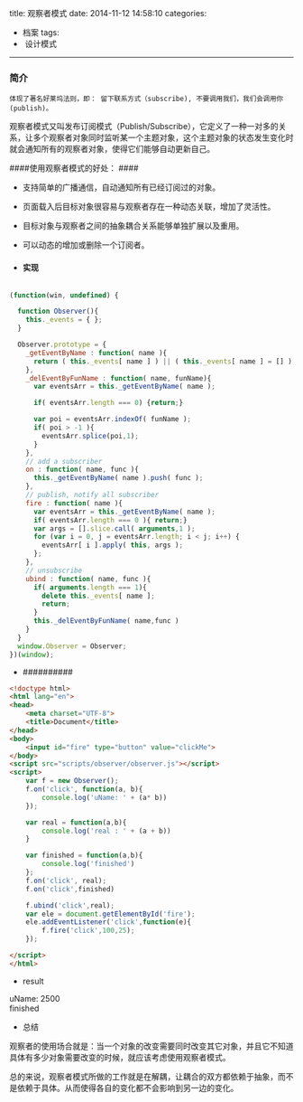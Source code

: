 title: 观察者模式
date: 2014-11-12 14:58:10
categories:
- 档案
tags:
-  设计模式
---
### 简介 ###

`体现了著名好莱坞法则，即： 留下联系方式（subscribe), 不要调用我们，我们会调用你(publish)。`


观察者模式又叫发布订阅模式（Publish/Subscribe），它定义了一种一对多的关系，让多个观察者对象同时监听某一个主题对象，这个主题对象的状态发生变化时就会通知所有的观察者对象，使得它们能够自动更新自己。

####使用观察者模式的好处： ####

* 支持简单的广播通信，自动通知所有已经订阅过的对象。

* 页面载入后目标对象很容易与观察者存在一种动态关联，增加了灵活性。

* 目标对象与观察者之间的抽象耦合关系能够单独扩展以及重用。

* 可以动态的增加或删除一个订阅者。

*  #### 实现 ####
```javascript

(function(win, undefined) {

  function Observer(){
    this._events = { };
  }

  Observer.prototype = {
    _getEventByName : function( name ){
      return ( this._events[ name ] ) || ( this._events[ name ] = [] );
    },
    _delEventByFunName : function( name, funName){
      var eventsArr = this._getEventByName( name );

      if( eventsArr.length === 0) {return;}

      var poi = eventsArr.indexOf( funName );
      if( poi > -1 ){
        eventsArr.splice(poi,1);
      }
    },
    // add a subscriber
    on : function( name, func ){
      this._getEventByName( name ).push( func );
    },
    // publish, notify all subscriber
    fire : function( name ){
      var eventsArr = this._getEventByName( name );
      if( eventsArr.length === 0 ){ return;}
      var args = [].slice.call( arguments,1 );
      for (var i = 0, j = eventsArr.length; i < j; i++) {
        eventsArr[ i ].apply( this, args );
      };
    },
    // unsubscribe
    ubind : function( name, func ){
      if( arguments.length === 1){
        delete this._events[ name ];
        return;
      }
      this._delEventByFunName( name,func )
    }
  }
  window.Observer = Observer;
})(window);

```

*  ##########
```html
<!doctype html>
<html lang="en">
<head>
    <meta charset="UTF-8">
    <title>Document</title>
</head>
<body>
    <input id="fire" type="button" value="clickMe">
</body>
<script src="scripts/observer/observer.js"></script>
<script>
    var f = new Observer();
    f.on('click', function(a, b){
        console.log('uName: ' + (a* b))
    });

    var real = function(a,b){
        console.log('real : ' + (a + b))
    }

    var finished = function(a,b){
        console.log('finished')
    };
    f.on('click', real);
    f.on('click',finished)

    f.ubind('click',real);
    var ele = document.getElementById('fire');
    ele.addEventListener('click',function(e){
        f.fire('click',100,25);
    });

</script>
</html>

```

*  result

 uName: 2500  
 finished 


 *  总结


 观察者的使用场合就是：当一个对象的改变需要同时改变其它对象，并且它不知道具体有多少对象需要改变的时候，就应该考虑使用观察者模式。

 总的来说，观察者模式所做的工作就是在解耦，让耦合的双方都依赖于抽象，而不是依赖于具体。从而使得各自的变化都不会影响到另一边的变化。